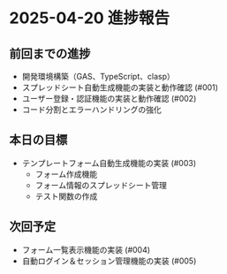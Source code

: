# 2025-04-20 進捗報告

## 前回までの進捗
- 開発環境構築（GAS、TypeScript、clasp）
- スプレッドシート自動生成機能の実装と動作確認 (#001)
- ユーザー登録・認証機能の実装と動作確認 (#002)
- コード分割とエラーハンドリングの強化

## 本日の目標
- テンプレートフォーム自動生成機能の実装 (#003)
  - フォーム作成機能
  - フォーム情報のスプレッドシート管理
  - テスト関数の作成

## 次回予定
- フォーム一覧表示機能の実装 (#004)
- 自動ログイン＆セッション管理機能の実装 (#005)
